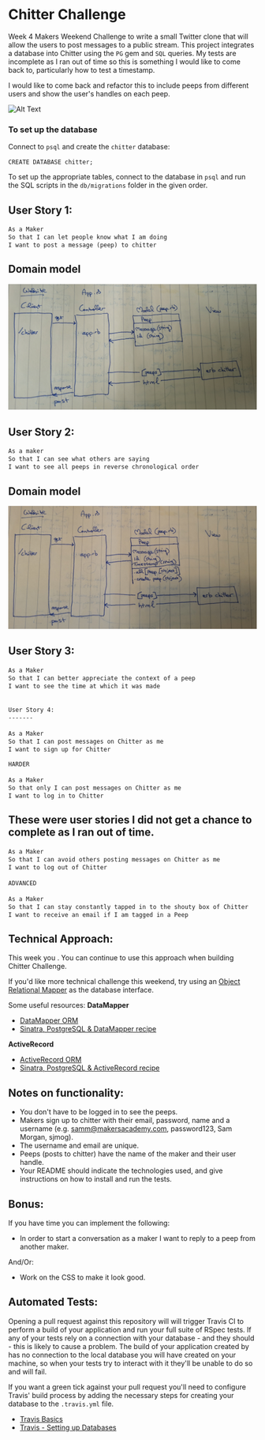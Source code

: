 Chitter Challenge
=================

Week 4 Makers Weekend Challenge to write a small Twitter clone that will allow the users to post messages to a public stream.
This project integrates a database into Chitter using the `PG` gem and `SQL` queries. My tests are incomplete as I ran out of time so this is something I would like to come back to, particularly how to test a timestamp.

I would like to come back and refactor this to include peeps from different users and show the user's handles on each peep.

![Alt Text](https://media.giphy.com/media/d8dDe0OfRp7N5Bs05S/giphy.gif)


### To set up the database

Connect to `psql` and create the `chitter` database:

```
CREATE DATABASE chitter;
```

To set up the appropriate tables, connect to the database in `psql` and run the SQL scripts in the `db/migrations` folder in the given order.


User Story 1:
-------

```
As a Maker
So that I can let people know what I am doing  
I want to post a message (peep) to chitter

```

## Domain model

![domain_model](/images/dm_user_story_1.jpg)

User Story 2:
-------

```
As a maker
So that I can see what others are saying  
I want to see all peeps in reverse chronological order

```
## Domain model

![domain_model](/images/dm_user_story_2.jpg)

User Story 3:
-------

```
As a Maker
So that I can better appreciate the context of a peep
I want to see the time at which it was made


User Story 4:
-------

As a Maker
So that I can post messages on Chitter as me
I want to sign up for Chitter
```

```
HARDER

As a Maker
So that only I can post messages on Chitter as me
I want to log in to Chitter

```

These were user stories I did not get a chance to complete as I ran out of time.
-----
```
As a Maker
So that I can avoid others posting messages on Chitter as me
I want to log out of Chitter

ADVANCED

As a Maker
So that I can stay constantly tapped in to the shouty box of Chitter
I want to receive an email if I am tagged in a Peep
```

Technical Approach:
-----

This week you . You can continue to use this approach when building Chitter Challenge.

If you'd like more technical challenge this weekend, try using an [Object Relational Mapper](https://en.wikipedia.org/wiki/Object-relational_mapping) as the database interface.

Some useful resources:
**DataMapper**
- [DataMapper ORM](https://datamapper.org/)
- [Sinatra, PostgreSQL & DataMapper recipe](http://recipes.sinatrarb.com/p/databases/postgresql-datamapper)

**ActiveRecord**
- [ActiveRecord ORM](https://guides.rubyonrails.org/active_record_basics.html)
- [Sinatra, PostgreSQL & ActiveRecord recipe](http://recipes.sinatrarb.com/p/databases/postgresql-activerecord?#article)

Notes on functionality:
------

* You don't have to be logged in to see the peeps.
* Makers sign up to chitter with their email, password, name and a username (e.g. samm@makersacademy.com, password123, Sam Morgan, sjmog).
* The username and email are unique.
* Peeps (posts to chitter) have the name of the maker and their user handle.
* Your README should indicate the technologies used, and give instructions on how to install and run the tests.

Bonus:
-----

If you have time you can implement the following:

* In order to start a conversation as a maker I want to reply to a peep from another maker.

And/Or:

* Work on the CSS to make it look good.

Automated Tests:
-----

Opening a pull request against this repository will will trigger Travis CI to perform a build of your application and run your full suite of RSpec tests. If any of your tests rely on a connection with your database - and they should - this is likely to cause a problem. The build of your application created by has no connection to the local database you will have created on your machine, so when your tests try to interact with it they'll be unable to do so and will fail.

If you want a green tick against your pull request you'll need to configure Travis' build process by adding the necessary steps for creating your database to the `.travis.yml` file.

- [Travis Basics](https://docs.travis-ci.com/user/tutorial/)
- [Travis - Setting up Databases](https://docs.travis-ci.com/user/database-setup/)
